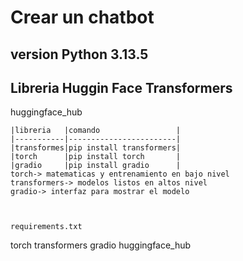# Crear un chatbot
## version Python 3.13.5
## Libreria Huggin Face Transformers

huggingface_hub
```
|libreria   |comando                 |
|-----------|------------------------|
|transformes|pip install transformers|
|torch      |pip install torch       |
|gradio     |pip install gradio      |
torch-> matematicas y entrenamiento en bajo nivel
transformers-> modelos listos en altos nivel
gradio-> interfaz para mostrar el modelo



requirements.txt
```
torch
transformers
gradio
huggingface_hub
```